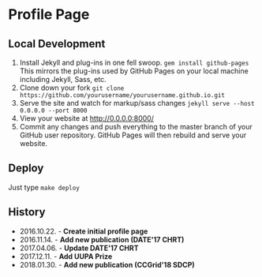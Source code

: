 # Profile Page

## Local Development

1. Install Jekyll and plug-ins in one fell swoop. `gem install github-pages` This mirrors the plug-ins used by GitHub Pages on your local machine including Jekyll, Sass, etc.
2. Clone down your fork `git clone https://github.com/yourusername/yourusername.github.io.git`
3. Serve the site and watch for markup/sass changes `jekyll serve --host 0.0.0.0 --port 8000`
4. View your website at http://0.0.0.0:8000/
5. Commit any changes and push everything to the master branch of your GitHub user repository. GitHub Pages will then rebuild and serve your website.

## Deploy
  
Just type `make deploy`

## History

- 2016.10.22. - **Create initial profile page**  
- 2016.11.14. - **Add new publication (DATE'17 CHRT)**  
- 2017.04.06. - **Update DATE'17 CHRT**  
- 2017.12.11. - **Add UUPA Prize**  
- 2018.01.30. - **Add new publication (CCGrid'18 SDCP)**
